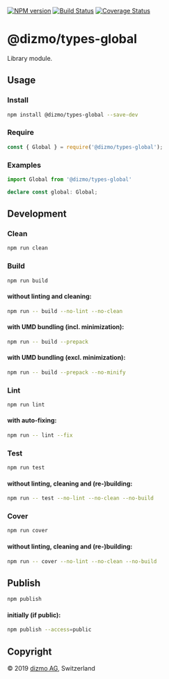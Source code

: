 [![NPM version](https://badge.fury.io/js/%40dizmo%2Ftypes-global.svg)](https://npmjs.org/package/@dizmo/types-global)
[![Build Status](https://travis-ci.org/dizmo/types-global.svg?branch=master)](https://travis-ci.org/dizmo/types-global)
[![Coverage Status](https://coveralls.io/repos/github/dizmo/types-global/badge.svg?branch=master)](https://coveralls.io/github/dizmo/types-global?branch=master)

# @dizmo/types-global

Library module.

## Usage

### Install

```sh
npm install @dizmo/types-global --save-dev
```

### Require

```javascript
const { Global } = require('@dizmo/types-global');
```

### Examples

```typescript
import Global from '@dizmo/types-global'
```

```typescript
declare const global: Global;
```

## Development

### Clean

```sh
npm run clean
```

### Build

```sh
npm run build
```

#### without linting and cleaning:

```sh
npm run -- build --no-lint --no-clean
```

#### with UMD bundling (incl. minimization):

```sh
npm run -- build --prepack
```

#### with UMD bundling (excl. minimization):

```sh
npm run -- build --prepack --no-minify
```

### Lint

```sh
npm run lint
```

#### with auto-fixing:

```sh
npm run -- lint --fix
```

### Test

```sh
npm run test
```

#### without linting, cleaning and (re-)building:

```sh
npm run -- test --no-lint --no-clean --no-build
```

### Cover

```sh
npm run cover
```

#### without linting, cleaning and (re-)building:

```sh
npm run -- cover --no-lint --no-clean --no-build
```

## Publish

```sh
npm publish
```

#### initially (if public):

```sh
npm publish --access=public
```

## Copyright

 © 2019 [dizmo AG](http://dizmo.com/), Switzerland
